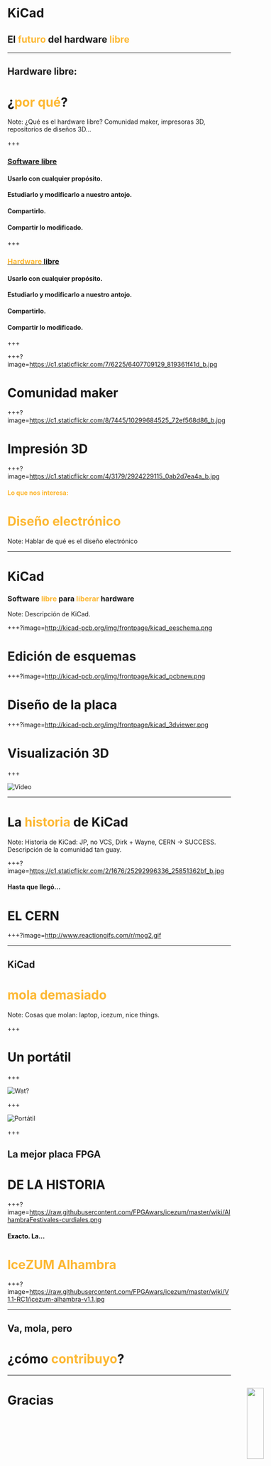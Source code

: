 # KiCad

## El <span style="color: #fdb833">futuro</span> del hardware <span style="color: #fdb833">libre</span>

---

## Hardware libre:
# ¿<span style="color: #fdb833">por qué</span>?

Note:
¿Qué es el hardware libre? Comunidad maker, impresoras 3D, repositorios de diseños 3D...

+++

### <span style="text-decoration: underline;">Software libre</span>


#### Usarlo con cualquier propósito. <!-- .element: class="fragment" -->

#### Estudiarlo y modificarlo a nuestro antojo. <!-- .element: class="fragment" -->

#### Compartirlo. <!-- .element: class="fragment" -->

#### Compartir lo modificado. <!-- .element: class="fragment" -->

<img style="width: 20%; position: absolute; bottom: 0; right: 0" class="fragment" src="https://stallman.org/photos/australia/sydney-cockatiels/157-5746_IMG.JPG" />

+++

### <span style="text-decoration: underline;"><span style="color: #fdb833">Hardware</span> libre</span>


#### Usarlo con cualquier propósito.

#### Estudiarlo y modificarlo a nuestro antojo.

#### Compartirlo.

#### Compartir lo modificado.

<img style="width: 20%; position: absolute; bottom: 0; right: 0" class="fragment" src="https://stallman.org/photos/australia/sydney-cockatiels/157-5746_IMG.JPG" />

+++

+++?image=https://c1.staticflickr.com/7/6225/6407709129_819361f41d_b.jpg

# Comunidad maker <!-- .element: class="fragment" -->

+++?image=https://c1.staticflickr.com/8/7445/10299684525_72ef568d86_b.jpg

# Impresión 3D <!-- .element: class="fragment" -->

+++?image=https://c1.staticflickr.com/4/3179/2924229115_0ab2d7ea4a_b.jpg

#### <span style="color: #fdb833">Lo que nos interesa:</span>

# <span style="color: #fdb833" class="fragment">Diseño electrónico</span>

Note:
Hablar de qué es el diseño electrónico

---

# KiCad
### Software <span style="color: #fdb833">libre</span> para <span style="color: #fdb833">liberar</span> hardware

Note:
Descripción de KiCad.

+++?image=http://kicad-pcb.org/img/frontpage/kicad_eeschema.png

# <span style="color: #222222">Edición de esquemas</span> <!-- .element: class="fragment" -->


+++?image=http://kicad-pcb.org/img/frontpage/kicad_pcbnew.png

# Diseño de la placa <!-- .element: class="fragment" -->

+++?image=http://kicad-pcb.org/img/frontpage/kicad_3dviewer.png

# Visualización 3D <!-- .element: class="fragment" -->

+++

![Video](https://www.youtube.com/embed/D3it8wyJef0?start=15)

---

# La <span style="color: #fdb833">historia</span> de KiCad

Note:
Historia de KiCad: JP, no VCS, Dirk + Wayne, CERN -> SUCCESS.
Descripción de la comunidad tan guay.

+++?image=https://c1.staticflickr.com/2/1676/25292996336_25851362bf_b.jpg

#### Hasta que llegó...
# <span class="fragment">EL CERN</span>

+++?image=http://www.reactiongifs.com/r/mog2.gif

---

## KiCad
# <span style="color: #fdb833" class="fragment">mola demasiado</span>

Note:
Cosas que molan: laptop, icezum, nice things.

+++

# Un portátil

+++

![Wat?](http://memeshappen.com/media/created/-What-meme-12129.jpg)

+++

![Portátil](http://zdnet4.cbsistatic.com/hub/i/2017/02/03/e7539f37-a7f5-4afe-ae98-e227a3c77dcf/00d737230fb87690ef5f3777d9fa75af/olimexteres.jpg)

+++

## La mejor placa FPGA
# DE LA HISTORIA <!-- .element: class="fragment" -->

+++?image=https://raw.githubusercontent.com/FPGAwars/icezum/master/wiki/AlhambraFestivales-curdiales.png

#### <span style="color: #000000">Exacto. La... </span> <!-- .element: class="fragment" -->

# <span style="color: #fdb833">IceZUM Alhambra</span> <!-- .element: class="fragment" -->

+++?image=https://raw.githubusercontent.com/FPGAwars/icezum/master/wiki/V1.1-RC1/icezum-alhambra-v1.1.jpg

---

## Va, mola, pero
# <span class="fragment">¿cómo <span style="color: #fdb833">contribuyo</span>?</span>

---

# Gracias
